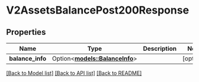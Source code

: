 # V2AssetsBalancePost200Response

## Properties

Name | Type | Description | Notes
------------ | ------------- | ------------- | -------------
**balance_info** | Option<[**models::BalanceInfo**](BalanceInfo.md)> |  | [optional]

[[Back to Model list]](../README.md#documentation-for-models) [[Back to API list]](../README.md#documentation-for-api-endpoints) [[Back to README]](../README.md)


